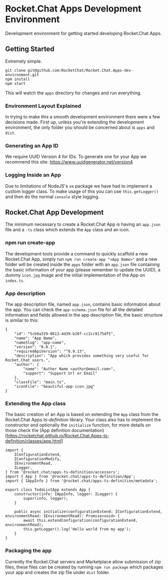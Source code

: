 # Rocket.Chat Apps Development Environment
Development environment for getting started developing Rocket.Chat Apps.

## Getting Started
Extremely simple.

```
git clone git@github.com:RocketChat/Rocket.Chat.Apps-dev-environment.git
npm install
npm start
```

This will watch the `apps` directory for changes and run everything.

### Environment Layout Explained
In trying to make this a smooth development environment there were a few decisions made.
First up, unless you're extending the development environment, the only folder you should be concerned about is `apps` and `dist`.

### Generating an App ID
We require UUID Version 4 for IDs. To generate one for your App we recommend this site: https://www.uuidgenerator.net/version4

### Logging Inside an App
Due to limitations of NodeJS's `vm` package we have had to implement a custom logger class.
To make usage of this you can use `this.getLogger()` and then do the normal `console` style logging.

## Rocket.Chat App Development

The minimum necessary to create a Rocket.Chat App is having an `app.json` file and a `.ts` class which extends the `App` class and an icon.

### npm run create-app

The development tools provide a command to quickly scaffold a new Rocket.Chat App, simply run `npm run create-app "<App Name>"` and a new folder will be created inside the `apps` folder with an `app.json` file containing the basic information of your app (please remember to update the UUID), a dummy `icon.jpg` image and the initial implementation of the App on `index.ts`.

### App description

The app description file, named `app.json`, contains basic information about the app. You can check the `app-schema.json` file for all the detailed information and fields allowed in the app description file, the basic structure is similar to this:

```
{
    "id": "5cb9a329-0613-4d39-b20f-cc2cc9175df5",
    "name": "App Name",
    "nameSlug": "app-name",
    "version": "0.0.1",
    "requiredApiVersion": "^0.9.13",
    "description": "App which provides something very useful for Rocket.Chat users.",
    "author": {
        "name": "Author Name <author@email.com>",
        "support": "Support Url or Email"
    },
    "classFile": "main.ts",
    "iconFile": "beautiful-app-icon.jpg"
}
```

### Extending the App class

The basic creation of an App is based on extending the `App` class from the Rocket.Chat Apps _ts-definition_ library. Your class also has to implement the constructor and optionally the `initialize` function, for more details on those check the (App definition documentation)[https://rocketchat.github.io/Rocket.Chat.Apps-ts-definition/classes/app.html]

```
import {
    IConfigurationExtend,
    IConfigurationModify,
    IEnvironmentRead,
    ILogger,
} from '@rocket.chat/apps-ts-definition/accessors';
import { App } from '@rocket.chat/apps-ts-definition/App';
import { IAppInfo } from '@rocket.chat/apps-ts-definition/metadata';

export class TodoListApp extends App {
    constructor(info: IAppInfo, logger: ILogger) {
        super(info, logger);
    }

    public async initialize(configurationExtend: IConfigurationExtend, environmentRead: IEnvironmentRead): Promise<void> {
        await this.extendConfiguration(configurationExtend, environmentRead);
        this.getLogger().log('Hello world from my app');
    }
}
```

### Packaging the app

Currently the Rocket.Chat servers and Marketplace allow submission of zip files, these files can be created by running `npm run package` which packages your app and creates the zip file under `dist` folder.
